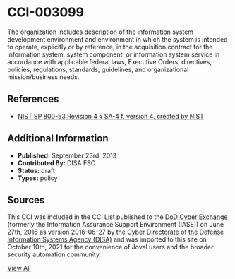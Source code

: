 # CCI-003099

The organization includes description of the information system development environment and environment in which the system is intended to operate, explicitly or by reference, in the acquisition contract for the information system, system component, or information system service in accordance with applicable federal laws, Executive Orders, directives, policies, regulations, standards, guidelines, and organizational mission/business needs.

## References ##

* [NIST SP 800-53 Revision 4 § SA-4 f, version 4, created by NIST](http://csrc.nist.gov/publications/PubsSPs.html)


## Additional Information ##

* **Published:** September 23rd, 2013
* **Contributed By:** DISA FSO
* **Status:** draft
* **Types:** policy

## Sources ##

This CCI was included in the CCI List published to the [DoD Cyber Exchange](https://public.cyber.mil/stigs/cci/)
(formerly the Information Assurance Support Environment (IASE)) on June 27th, 2016 as version
2016-06-27 by the [Cyber Directorate of the Defense Information Systems Agency (DISA)](https://public.cyber.mil/about-cyber/)
and was imported to this site on October 10th, 2021 for the convenience of Joval users and the broader
security automation community.

[View All](../README.md)
